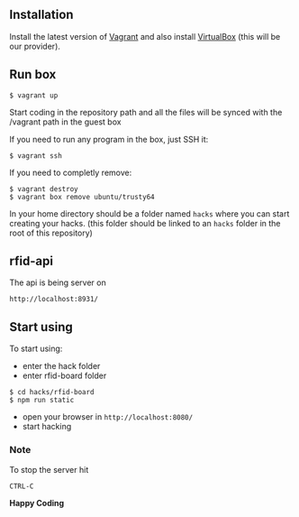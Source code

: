 ## Installation
Install the latest version of [Vagrant](https://www.vagrantup.com/downloads.html) and also install [VirtualBox](https://www.virtualbox.org/wiki/Downloads) (this will be our provider).


## Run box
```
$ vagrant up
```

Start coding in the repository path and all the files will be synced with the /vagrant path in the guest box

If you need to run any program in the box, just SSH it:

```
$ vagrant ssh
```

If you need to completly remove:

```
$ vagrant destroy
$ vagrant box remove ubuntu/trusty64
```

In your home directory should be a folder named `hacks` where you can start creating your hacks.
(this folder should be linked to an `hacks` folder in the root of this repository)

## rfid-api
The api is being server on
```
http://localhost:8931/
```

## Start using
To start using:
- enter the hack folder
- enter rfid-board folder

```
$ cd hacks/rfid-board
$ npm run static
```

- open your browser in ```http://localhost:8080/```
- start hacking

### Note
To stop the server hit
```
CTRL-C
```

**Happy Coding**

